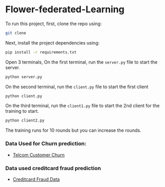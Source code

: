 # Flower-federated-Learning

To run this project, first, clone the repo using:

```bash
git clone 
```
Next, install the project dependencies using:

```bash
pip install -r requirements.txt
```
Open 3 terminals, On the first terminal, run the `server.py` file to start the server.
```bash
python server.py
```
On the second terminal, run the `client.py` file to start the first client
```bash
python client.py
```
On the third terminal, run the `client1.py` file to start the 2nd client for the training to start.

```bash
python client2.py
```
The training runs for 10 rounds but you can increase the rounds.

### Data Used for Churn prediction:
- [Telcom Customer Churn](https://www.kaggle.com/datasets/blastchar/telco-customer-churn/download?datasetVersionNumber=1)

### Data used creditcard fraud prediction
- [Creditcard Fraud Data](https://www.kaggle.com/datasets/mlg-ulb/creditcardfraud/download?datasetVersionNumber=3)
